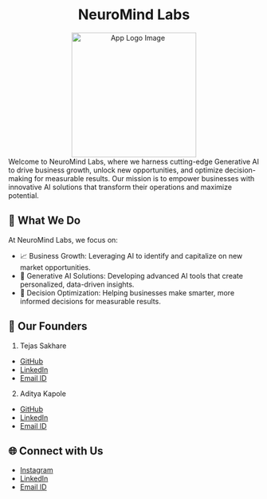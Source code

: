 <div align="center">
  <h1>  NeuroMind Labs </a></h1>
  <img src="assets/app_logo.jpeg" alt="App Logo Image" width="250">
</div>
Welcome to NeuroMind Labs, where we harness cutting-edge Generative AI to drive business growth, unlock new opportunities, and optimize decision-making for measurable results. Our mission is to empower businesses with innovative AI solutions that transform their operations and maximize potential.


## 🚀 What We Do
At NeuroMind Labs, we focus on:

- 📈 Business Growth: Leveraging AI to identify and capitalize on new market opportunities.
- 🤖 Generative AI Solutions: Developing advanced AI tools that create personalized, data-driven insights.
- 🎯 Decision Optimization: Helping businesses make smarter, more informed decisions for measurable results.


## 👥 Our Founders
1. Tejas Sakhare
- [GitHub](https://github.com/Tejas911)
- [LinkedIn](https://www.linkedin.com/in/tejas-sakhare018/)
- [Email ID](tejas.sakhare018@gmail.com)
  
2. Aditya Kapole
- [GitHub](https://github.com/adityakapole) 
- [LinkedIn](https://www.linkedin.com/in/adityakapole)
- [Email ID](adityamkapole@gmail.com)


## 🌐 Connect with Us
- [Instagram](https://www.instagram.com/neuromindlabs/)
- [LinkedIn](https://www.linkedin.com/company/neuromind-labs/posts/?feedView=all)
- [Email ID](labsneuromind@gmail.com)
